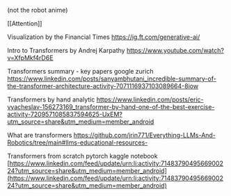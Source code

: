 (not the robot anime)

[[Attention]]

Visualization by the Financial Times
https://ig.ft.com/generative-ai/

Intro to Transformers by Andrej Karpathy
https://www.youtube.com/watch?v=XfpMkf4rD6E

Transformers summary - key papers google zurich
https://www.linkedin.com/posts/sanyambhutani_incredible-summary-of-the-transformer-architecture-activity-7071116937103089664-8iow

Transformers by hand analytic
https://www.linkedin.com/posts/eric-vyacheslav-156273169_transformer-by-hand-one-of-the-best-exercise-activity-7209571085837594625-UxEM?utm_source=share&utm_medium=member_android

What are transformers
https://github.com/jrin771/Everything-LLMs-And-Robotics/tree/main#llms-educational-resources-

Transformers from scratch pytorch kaggle notebook [https://www.linkedin.com/feed/update/urn:li:activity:7148379049566900224?utm_source=share&utm_medium=member_android](https://www.linkedin.com/feed/update/urn:li:activity:7148379049566900224?utm_source=share&utm_medium=member_android)